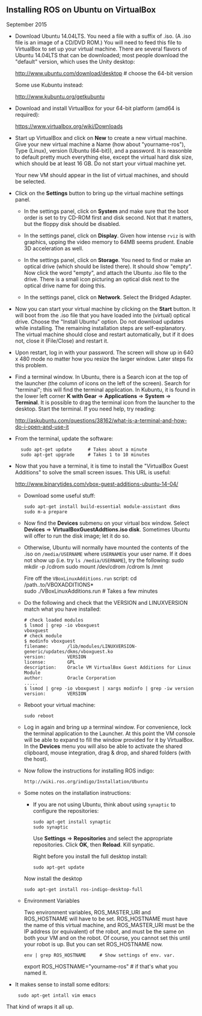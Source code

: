 
## Installing ROS on Ubuntu on VirtualBox
September 2015

* Download Ubuntu 14.04LTS.  You need a file with
  a suffix of .iso. (A .iso file is an image of a CD/DVD ROM.)
  You will need to feed this file to VirtualBox to set up your
  virtual machine.  There are several flavors of Ubuntu 14.04LTS that can be downloaded; most people download the "default" version, which uses the Unity desktop:

    http://www.ubuntu.com/download/desktop        # choose the 64-bit version

  Some use Kubuntu instead:

    http://www.kubuntu.org/getkubuntu

* Download and install VirtualBox for your 64-bit platform (amd64 is required):

    https://www.virtualbox.org/wiki/Downloads

* Start up VirtualBox and click on **New** to create a new virtual machine.
  Give your new virtual machine a Name (how about "yourname-ros"), Type (Linux), version (Ubuntu (64-bit)), 
  and a password.  It is reasonble to default pretty much everything
  else, except the virtual hard disk size, which should be at least 16 GB.  Do not start your virtual machine yet.
  
  Your new VM should appear in the list of virtual machines, and should be selected.

* Click on the **Settings** button to bring up the virtual machine settings panel.

  * In the settings panel, click on **System** and make sure
    that the boot order is set to try CD-ROM first and disk second.
    Not that it matters, but the floppy disk should be disabled.

  * In the settings panel, click on **Display**.  Given
    how intense `rviz` is with graphics, upping the video memory
    to 64MB seems prudent.  Enable 3D acceleration as well.

  * In the settings panel, click on **Storage**.  You need
    to find or make an optical drive (which should be listed there).  It should show "empty".  Now click the word "empty", and attach
    the Ubuntu .iso file to the drive. There is a small icon picturing an optical disk next to the optical drive name for doing this.

  * In the settings panel, click on **Network**.  Select
    the Bridged Adapter.

 * Now you can start your virtual machine by clicking on the
  **Start** button. It will boot from the .iso file that you have loaded into the (virtual) optical drive. Choose the "Install Ubuntu" option. Do not download updates while installing. The remaining installation steps are self-explanatory. The virtual machine should close and restart automatically, but if it does not, close it (File/Close) and restart it. 


* Upon restart, log in with your password.   The screen will show up in 640 x 480 mode no matter how you resize the larger
  window.  Later steps fix this problem.

* Find a terminal window.  In Ubuntu, there is a Search icon at the top of the launcher (the column of icons on the left of the screen).  Search for "terminal"; this will find the terminal application.  In Kubuntu, it is found in the lower
  left corner **K with Gear** => **Applications** => **System** => **Terminal**.
  It is possible to drag the terminal icon from the launcher to the
  desktop. Start the terminal.  If you need help, try reading:

    http://askubuntu.com/questions/38162/what-is-a-terminal-and-how-do-i-open-and-use-it

* From the terminal, update the software:

        sudo apt-get update	     # Takes about a minute
        sudo apt-get upgrade     # Takes 1 to 10 minutes

* Now that you have a terminal, it is time to install the "VirtualBox
  Guest Additions" to solve the small screen issues.  This URL is useful:

    http://www.binarytides.com/vbox-guest-additions-ubuntu-14-04/

  * Download some useful stuff:

        sudo apt-get install build-essential module-assistant dkms
        sudo m-a prepare

  * Now find the **Devices** submenu on your virtual box window.
    Select **Devices** => **VirtualBoxGuestAddtions.iso disk**.
    Sometimes Ubuntu will offer to run the disk image; let it do so. 

  * Otherwise, Ubuntu will normally have mounted the contents of the .iso on
    `/media/USERNAME` where `USERNAME`is your user name.  If it
    does not show up (i.e. try `ls /media/USERNAME`), try the following:
		sudo mkdir -p /cdrom
		sudo mount /dev/cdrom /cdrom
		ls /mnt

	Fire off the `VBoxLinuxAdditions.run` script:
        cd /path..to/VBOXADDITIONS*          
		sudo ./VBoxLinuxAdditions.run     # Takes a few minutes

  * Do the following and check that the VERSION and LINUXVERSION
    match what you have installed:

        # check loaded modules
        $ lsmod | grep -io vboxguest
        vboxguest
        # check module 
        $ modinfo vboxguest
        filename:       /lib/modules/LINUXVERSION-generic/updates/dkms/vboxguest.ko
        version:        VERSION
        license:        GPL
        description:    Oracle VM VirtualBox Guest Additions for Linux Module
        author:         Oracle Corporation
        .....
        $ lsmod | grep -io vboxguest | xargs modinfo | grep -iw version
        version:        VERSION

  * Reboot your virtual machine:

        sudo reboot

  * Log in again and bring up a terminal window.  For convenience, lock the terminal application to the Launcher. At this point the VM console will be able to expand to fill the window provided for it by VirtualBox. In the **Devices** menu you will also be able to activate the shared clipboard, mouse integration, drag & drop, and shared folders (with the host).
  
  * Now follow the instructions for installing ROS indigo:

        http://wiki.ros.org/indigo/Installation/Ubuntu

  * Some notes on the installation instructions:

	  * If you are not using Ubuntu, think about using `synaptic` to configure the repositories:

			sudo apt-get install synaptic
			sudo synaptic
			
		Use **Settings** => **Repositories** and select the appropriate repositories.  Click **OK**, then **Reload**.  Kill synpatic.

		Right before you install the full desktop install:

			sudo apt-get update
			
	Now install the desktop
		
        sudo apt-get install ros-indigo-desktop-full
		
  * Environment Variables
  
    Two environment variables, ROS_MASTER_URI and ROS_HOSTNAME will
    have to be set.  ROS_HOSTNAME must have the name of this virtual
    machine, and ROS_MASTER_URI must be the IP address (or equivalent)
    of the robot, and must be the same on both your VM and on the robot.
    Of course, you cannot set this until your robot is up. But you can
    set ROS_HOSTNAME now.

        env | grep ROS_HOSTNAME     # Show settings of env. var.
	export ROS_HOSTNAME="yourname-ros"  # if that's what you named it.

 * It makes sense to install some editors:

        sudo apt-get intall vim emacs

That kind of wraps it all up.
